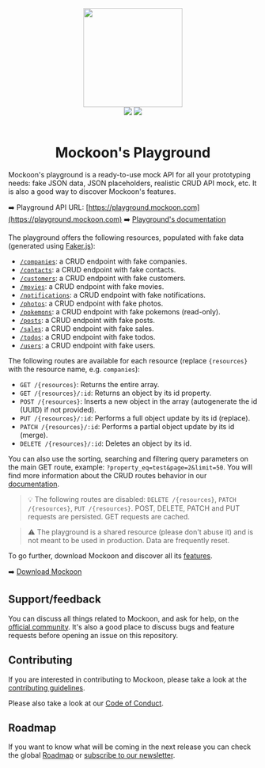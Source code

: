 <div align="center">
  <a href="https://mockoon.com" alt="mockoon logo">
    <img width="200" height="200" src="https://mockoon.com/images/logo-square-playground.png">
  </a>
  <br>
  <a href="https://mockoon.com/"><img src="https://img.shields.io/badge/Website-Go-green.svg?style=flat-square&colorB=1997c6"/></a>
  <a href="https://mockoon.com/newsletter/"><img src="https://img.shields.io/badge/Newsletter-Subscribe-green.svg?style=flat-square"/></a>
  <br>
  <br>
  <h1>Mockoon's Playground</h1>
</div>

Mockoon's playground is a ready-to-use mock API for all your prototyping needs: fake JSON data, JSON placeholders, realistic CRUD API mock, etc. It is also a good way to discover Mockoon's features.

➡️ Playground API URL: [https://playground.mockoon.com](https://playground.mockoon.com)
➡️ [Playground's documentation](https://mockoon.com/playground/)

The playground offers the following resources, populated with fake data (generated using [Faker.js](https://fakerjs.dev/)):

- [`/companies`](https://playground.mockoon.com/companies): a CRUD endpoint with fake companies.
- [`/contacts`](https://playground.mockoon.com/contacts): a CRUD endpoint with fake contacts.
- [`/customers`](https://playground.mockoon.com/customers): a CRUD endpoint with fake customers.
- [`/movies`](https://playground.mockoon.com/movies): a CRUD endpoint with fake movies.
- [`/notifications`](https://playground.mockoon.com/notifications): a CRUD endpoint with fake notifications.
- [`/photos`](https://playground.mockoon.com/photos): a CRUD endpoint with fake photos.
- [`/pokemons`](https://playground.mockoon.com/pokemons): a CRUD endpoint with fake pokemons (read-only).
- [`/posts`](https://playground.mockoon.com/posts): a CRUD endpoint with fake posts.
- [`/sales`](https://playground.mockoon.com/sales): a CRUD endpoint with fake sales.
- [`/todos`](https://playground.mockoon.com/todos): a CRUD endpoint with fake todos.
- [`/users`](https://playground.mockoon.com/users): a CRUD endpoint with fake users.

The following routes are available for each resource (replace `{resources}` with the resource name, e.g. `companies`):

- `GET /{resources}`: Returns the entire array.
- `GET /{resources}/:id`: Returns an object by its id property.
- `POST /{resources}`: Inserts a new object in the array (autogenerate the id (UUID) if not provided).
- `PUT /{resources}/:id`: Performs a full object update by its id (replace).
- `PATCH /{resources}/:id`: Performs a partial object update by its id (merge).
- `DELETE /{resources}/:id`: Deletes an object by its id.

You can also use the sorting, searching and filtering query parameters on the main GET route, example: `?property_eq=test&page=2&limit=50`. You will find more information about the CRUD routes behavior in our [documentation](https://mockoon.com/docs/latest/api-endpoints/crud-routes/).

> 💡 The following routes are disabled: `DELETE /{resources}`, `PATCH /{resources}`, `PUT /{resources}`. POST, DELETE, PATCH and PUT requests are persisted. GET requests are cached.

> ⚠️ The playground is a shared resource (please don't abuse it) and is not meant to be used in production. Data are frequently reset.

To go further, download Mockoon and discover all its [features](https://mockoon.com/features/).

➡️ [Download Mockoon](https://mockoon.com/download/)

## Support/feedback

You can discuss all things related to Mockoon, and ask for help, on the [official community](https://github.com/mockoon/mockoon/discussions). It's also a good place to discuss bugs and feature requests before opening an issue on this repository.

## Contributing

If you are interested in contributing to Mockoon, please take a look at the [contributing guidelines](https://github.com/mockoon/mockoon/blob/main/CONTRIBUTING.md).

Please also take a look at our [Code of Conduct](https://github.com/mockoon/.github/blob/main/CODE_OF_CONDUCT.md).

## Roadmap

If you want to know what will be coming in the next release you can check the global [Roadmap](https://mockoon.com/public-roadmap/) or [subscribe to our newsletter](https://mockoon.com/newsletter/).

